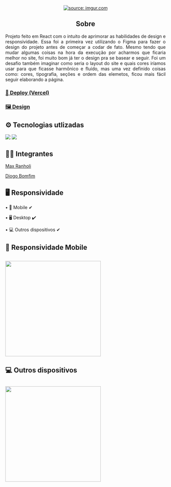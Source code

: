 <div align="center">
  <a href="https://imgur.com/gDvPUQb"><img src="https://i.imgur.com/gDvPUQb.png" title="source: imgur.com" /></a>
</div>
<h2 align="center">Sobre</h2>
<p align="justify">
Projeto feito em React com o intuito de aprimorar as habilidades de design e responsividade. Essa foi a primeira vez utilizando o Figma para fazer o design do projeto antes de começar a codar de fato. Mesmo tendo que mudar algumas coisas na hora da execução por acharmos que ficaria melhor no site, foi muito bom já ter o design pra se basear e seguir. Foi um desafio também imaginar como seria o layout do site e quais cores iríamos usar para que ficasse harmônico e fluído, mas uma vez definido coisas como: cores, tipografia, seções e ordem das elemetos, ficou mais fácil seguir elaborando a página.</p>

<h3><a href="https://projeto-predero.vercel.app/" target="blank">🔗 Deploy (Vercel)</a></h3>
<h3><a href="https://www.figma.com/file/w1mAemCnpwHtmUe8MXVmCd/PROJETO-PEDERO?node-id=0%3A1">🖼 Design</a></h3>

<h2>⚙ Tecnologias utlizadas</h2>
<img src="https://img.shields.io/badge/React-20232A?style=for-the-badge&logo=react&logoColor=61DAFB"/>
<img src="https://img.shields.io/badge/styled--components-DB7093?style=for-the-badge&logo=styled-components&logoColor=white"/>

<h2>👨‍💻 Integrantes</h2>
<p><a href="https://github.com/maxranholi">Max Ranholi</a></p>
<p><a href="https://github.com/DiogoB0mfim">Diogo Bomfim</a></p>

<h2>🖥 Responsividade</h2>
<p>• 📱 Mobile ✔</p>
<p>• 🖥 Desktop ✔</p>
<p>• 💻 Outros dispositivos ✔</p>

<h2>📱 Responsividade Mobile<h2>
<img width="300" src="pokedex/src/assets/mobile.gif">

<h2>💻 Outros dispositivos<h2>
<img width="300" src="pokedex/src/assets/desktop.gif">
